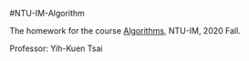 #NTU-IM-Algorithm

The homework for the course [Algorithms](http://im.ntu.edu.tw/~tsay/dokuwiki/doku.php?id=courses:alg2020:main), NTU-IM, 2020 Fall.

Professor: Yih-Kuen Tsai

